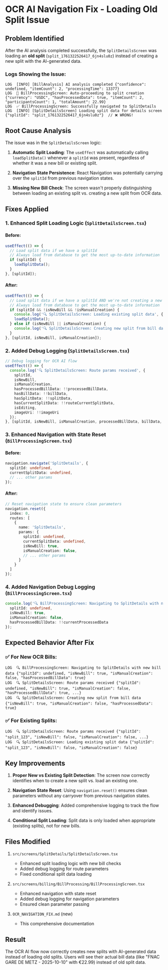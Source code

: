 # OCR AI Navigation Fix - Loading Old Split Issue

## Problem Identified

After the AI analysis completed successfully, the `SplitDetailsScreen` was loading an **old split** (`split_1761322526417_6jn4slu0z`) instead of creating a new split with the AI-generated data.

### Logs Showing the Issue:
```
LOG  [INFO] [BillAnalysis] AI analysis completed {"confidence": undefined, "itemCount": 2, "processingTime": 13377}
LOG  🚀 BillProcessingScreen: Auto-proceeding to split creation {"currency": "USDC", "hasProcessedData": true, "itemCount": 2, "participantsCount": 1, "totalAmount": 22.99}
LOG  ✅ BillProcessingScreen: Successfully navigated to SplitDetails
LOG  [INFO] [SplitDetailsScreen] Loading split data for details screen {"splitId": "split_1761322526417_6jn4slu0z"}  // ❌ WRONG!
```

## Root Cause Analysis

The issue was in the `SplitDetailsScreen` logic:

1. **Automatic Split Loading**: The `useEffect` was automatically calling `loadSplitData()` whenever a `splitId` was present, regardless of whether it was a new bill or existing split.

2. **Navigation State Persistence**: React Navigation was potentially carrying over the `splitId` from previous navigation states.

3. **Missing New Bill Check**: The screen wasn't properly distinguishing between loading an existing split vs. creating a new split from OCR data.

## Fixes Applied

### 1. **Enhanced Split Loading Logic** (`SplitDetailsScreen.tsx`)

#### Before:
```typescript
useEffect(() => {
  // Load split data if we have a splitId
  // Always load from database to get the most up-to-date information
  if (splitId) {
    loadSplitData();
  }
}, [splitId]);
```

#### After:
```typescript
useEffect(() => {
  // Load split data if we have a splitId AND we're not creating a new split
  // Always load from database to get the most up-to-date information
  if (splitId && !isNewBill && !isManualCreation) {
    console.log('🔍 SplitDetailsScreen: Loading existing split data', { splitId, isNewBill, isManualCreation });
    loadSplitData();
  } else if (isNewBill || isManualCreation) {
    console.log('🔍 SplitDetailsScreen: Creating new split from bill data', { isNewBill, isManualCreation, hasProcessedData: !!processedBillData });
  }
}, [splitId, isNewBill, isManualCreation]);
```

### 2. **Added Debug Logging** (`SplitDetailsScreen.tsx`)

```typescript
// Debug logging for OCR AI flow
useEffect(() => {
  console.log('🔍 SplitDetailsScreen: Route params received', {
    splitId,
    isNewBill,
    isManualCreation,
    hasProcessedBillData: !!processedBillData,
    hasBillData: !!billData,
    hasSplitData: !!splitData,
    hasCurrentSplitData: !!routeCurrentSplitData,
    isEditing,
    imageUri: !!imageUri
  });
}, [splitId, isNewBill, isManualCreation, processedBillData, billData, splitData, routeCurrentSplitData, isEditing, imageUri]);
```

### 3. **Enhanced Navigation with State Reset** (`BillProcessingScreen.tsx`)

#### Before:
```typescript
navigation.navigate('SplitDetails', { 
  splitId: undefined,
  currentSplitData: undefined,
  // ... other params
});
```

#### After:
```typescript
// Reset navigation state to ensure clean parameters
navigation.reset({
  index: 0,
  routes: [
    {
      name: 'SplitDetails',
      params: {
        splitId: undefined,
        currentSplitData: undefined,
        isNewBill: true,
        isManualCreation: false,
        // ... other params
      }
    }
  ]
});
```

### 4. **Added Navigation Debug Logging** (`BillProcessingScreen.tsx`)

```typescript
console.log('🔍 BillProcessingScreen: Navigating to SplitDetails with new bill data', {
  splitId: undefined,
  isNewBill: true,
  isManualCreation: false,
  hasProcessedBillData: !!currentProcessedData
});
```

## Expected Behavior After Fix

### ✅ **For New OCR Bills:**
```
LOG  🔍 BillProcessingScreen: Navigating to SplitDetails with new bill data {"splitId": undefined, "isNewBill": true, "isManualCreation": false, "hasProcessedBillData": true}
LOG  🔍 SplitDetailsScreen: Route params received {"splitId": undefined, "isNewBill": true, "isManualCreation": false, "hasProcessedBillData": true, ...}
LOG  🔍 SplitDetailsScreen: Creating new split from bill data {"isNewBill": true, "isManualCreation": false, "hasProcessedData": true}
```

### ✅ **For Existing Splits:**
```
LOG  🔍 SplitDetailsScreen: Route params received {"splitId": "split_123", "isNewBill": false, "isManualCreation": false, ...}
LOG  🔍 SplitDetailsScreen: Loading existing split data {"splitId": "split_123", "isNewBill": false, "isManualCreation": false}
```

## Key Improvements

1. **Proper New vs Existing Split Detection**: The screen now correctly identifies when to create a new split vs. load an existing one.

2. **Navigation State Reset**: Using `navigation.reset()` ensures clean parameters without any carryover from previous navigation states.

3. **Enhanced Debugging**: Added comprehensive logging to track the flow and identify issues.

4. **Conditional Split Loading**: Split data is only loaded when appropriate (existing splits), not for new bills.

## Files Modified

1. `src/screens/SplitDetails/SplitDetailsScreen.tsx`
   - Enhanced split loading logic with new bill checks
   - Added debug logging for route parameters
   - Fixed conditional split data loading

2. `src/screens/billing/BillProcessing/BillProcessingScreen.tsx`
   - Enhanced navigation with state reset
   - Added debug logging for navigation parameters
   - Ensured clean parameter passing

3. `OCR_NAVIGATION_FIX.md` (new)
   - This comprehensive documentation

## Result

The OCR AI flow now correctly creates new splits with AI-generated data instead of loading old splits. Users will see their actual bill data (like "FNAC GARE DE METZ - 2025-10-10" with €22.99) instead of old split data.
